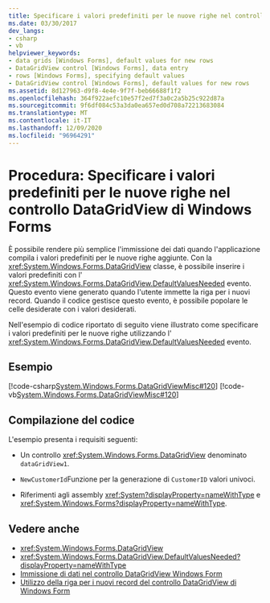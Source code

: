 ```yaml
---
title: Specificare i valori predefiniti per le nuove righe nel controllo DataGridView
ms.date: 03/30/2017
dev_langs:
- csharp
- vb
helpviewer_keywords:
- data grids [Windows Forms], default values for new rows
- DataGridView control [Windows Forms], data entry
- rows [Windows Forms], specifying default values
- DataGridView control [Windows Forms], default values for new rows
ms.assetid: 8d127963-d9f8-4e4e-9f7f-beb66688f1f2
ms.openlocfilehash: 364f922aefc10e57f2ed7f3a0c2a5b25c922d87a
ms.sourcegitcommit: 9f6df084c53a3da0ea657ed0d708a72213683084
ms.translationtype: MT
ms.contentlocale: it-IT
ms.lasthandoff: 12/09/2020
ms.locfileid: "96964291"
---
```

# <a name="how-to-specify-default-values-for-new-rows-in-the-windows-forms-datagridview-control"></a>Procedura: Specificare i valori predefiniti per le nuove righe nel controllo DataGridView di Windows Forms
È possibile rendere più semplice l'immissione dei dati quando l'applicazione compila i valori predefiniti per le nuove righe aggiunte. Con la <xref:System.Windows.Forms.DataGridView> classe, è possibile inserire i valori predefiniti con l' <xref:System.Windows.Forms.DataGridView.DefaultValuesNeeded> evento. Questo evento viene generato quando l'utente immette la riga per i nuovi record. Quando il codice gestisce questo evento, è possibile popolare le celle desiderate con i valori desiderati.  
  
 Nell'esempio di codice riportato di seguito viene illustrato come specificare i valori predefiniti per le nuove righe utilizzando l' <xref:System.Windows.Forms.DataGridView.DefaultValuesNeeded> evento.  
  
## <a name="example"></a>Esempio  
 [!code-csharp[System.Windows.Forms.DataGridViewMisc#120](~/samples/snippets/csharp/VS_Snippets_Winforms/System.Windows.Forms.DataGridViewMisc/CS/datagridviewmisc.cs#120)]
 [!code-vb[System.Windows.Forms.DataGridViewMisc#120](~/samples/snippets/visualbasic/VS_Snippets_Winforms/System.Windows.Forms.DataGridViewMisc/VB/datagridviewmisc.vb#120)]  
  
## <a name="compiling-the-code"></a>Compilazione del codice  
 L'esempio presenta i requisiti seguenti:  
  
- Un controllo <xref:System.Windows.Forms.DataGridView> denominato `dataGridView1`.  
  
- `NewCustomerId`Funzione per la generazione di `CustomerID` valori univoci.  
  
- Riferimenti agli assembly <xref:System?displayProperty=nameWithType> e <xref:System.Windows.Forms?displayProperty=nameWithType>.  
  
## <a name="see-also"></a>Vedere anche

- <xref:System.Windows.Forms.DataGridView>
- <xref:System.Windows.Forms.DataGridView.DefaultValuesNeeded?displayProperty=nameWithType>
- [Immissione di dati nel controllo DataGridView Windows Form](data-entry-in-the-windows-forms-datagridview-control.md)
- [Utilizzo della riga per i nuovi record del controllo DataGridView di Windows Form](using-the-row-for-new-records-in-the-windows-forms-datagridview-control.md)

